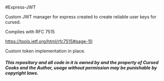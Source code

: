 #Express-JWT

Custom JWT manager for express created to create reliable user keys for cursed.

Complies with RFC 7515

https://tools.ietf.org/html/rfc7515#page-10

Custom token implementation in place.

##### This repository and all code in it is owned by and the property of Cursed Cooks and the Author, usage without permission may be punishable by copyright laws.
